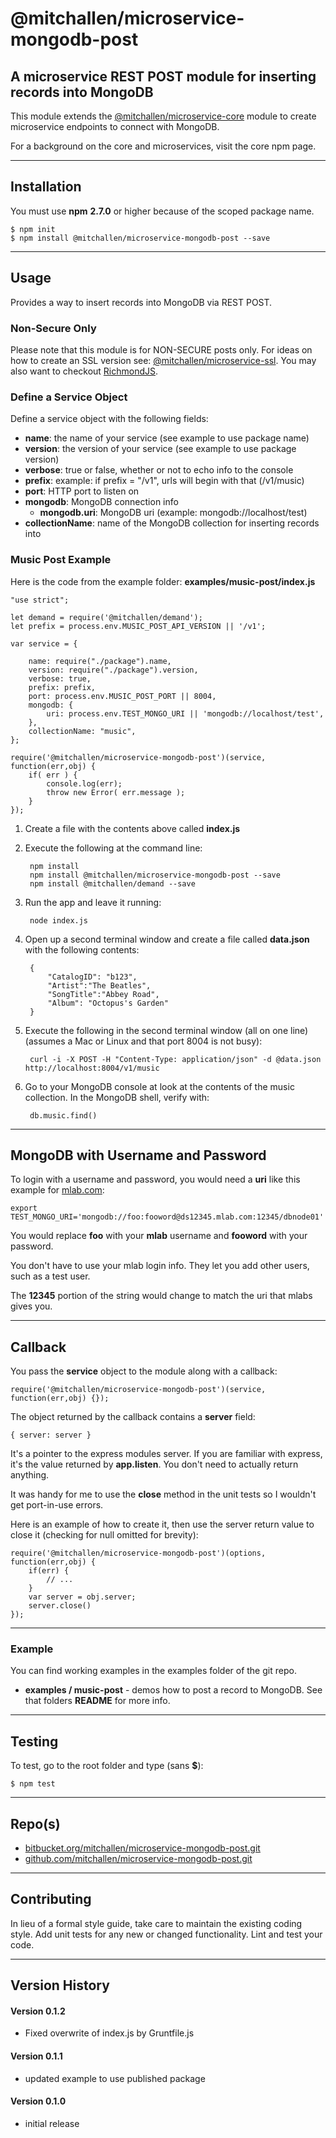 @mitchallen/microservice-mongodb-post
====================================

A microservice REST POST module for inserting records into MongoDB
---------------------------------------------------------------------------
This module extends the [@mitchallen/microservice-core](https://www.npmjs.com/package/@mitchallen/microservice-core) module to create microservice endpoints to connect with MongoDB.

For a background on the core and microservices, visit the core npm page.

* * *

## Installation

You must use __npm__ __2.7.0__ or higher because of the scoped package name.

    $ npm init
    $ npm install @mitchallen/microservice-mongodb-post --save
  
* * *

## Usage

Provides a way to insert records into MongoDB via REST POST.

### Non-Secure Only

Please note that this module is for NON-SECURE posts only. For ideas on how to create an SSL version see: [@mitchallen/microservice-ssl](https://www.npmjs.com/package/@mitchallen/microservice-ssl). You may also want to checkout [RichmondJS](https://www.npmjs.com/package/richmond).

### Define a Service Object

Define a service object with the following fields:

* __name__: the name of your service (see example to use package name)
* __version__: the version of your service (see example to use package version)
* __verbose__: true or false, whether or not to echo info to the console
* __prefix__: example: if prefix = "/v1", urls will begin with that (/v1/music)
* __port__: HTTP port to listen on
* __mongodb__: MongoDB connection info 
  * __mongodb.uri__: MongoDB uri (example: mongodb://localhost/test)
* __collectionName__: name of the MongoDB collection for inserting records into

### Music Post Example

Here is the code from the example folder: __examples/music-post/index.js__

    "use strict";
    
    let demand = require('@mitchallen/demand');
    let prefix = process.env.MUSIC_POST_API_VERSION || '/v1';
    
    var service = {
    
        name: require("./package").name,
        version: require("./package").version,
        verbose: true,
        prefix: prefix,
        port: process.env.MUSIC_POST_PORT || 8004,
        mongodb: {
            uri: process.env.TEST_MONGO_URI || 'mongodb://localhost/test',
        },
        collectionName: "music",
    };
    
    require('@mitchallen/microservice-mongodb-post')(service, function(err,obj) {
        if( err ) {
            console.log(err);
            throw new Error( err.message );
        }
    });

1. Create a file with the contents above called __index.js__
2. Execute the following at the command line:

        npm install
        npm install @mitchallen/microservice-mongodb-post --save
        npm install @mitchallen/demand --save
3. Run the app and leave it running:

        node index.js
        
4. Open up a second terminal window and create a file called __data.json__ with the following contents:

        { 
            "CatalogID": "b123",
            "Artist":"The Beatles",
            "SongTitle":"Abbey Road",
            "Album": "Octopus's Garden"
        }        

5. Execute the following in the second terminal window (all on one line) (assumes a Mac or Linux and that port 8004 is not busy):

        curl -i -X POST -H "Content-Type: application/json" -d @data.json http://localhost:8004/v1/music
        
6. Go to your MongoDB console at look at the contents of the music collection. In the MongoDB shell, verify with: 

        db.music.find()

* * *

## MongoDB with Username and Password

To login with a username and password, you would need a __uri__ like this example for [mlab.com](http://mlab.com):

    export TEST_MONGO_URI='mongodb://foo:fooword@ds12345.mlab.com:12345/dbnode01'  
    
You would replace __foo__ with your __mlab__ username and __fooword__ with your password. 

You don't have to use your mlab login info. They let you add other users, such as a test user.

The __12345__ portion of the string would change to match the uri that mlabs gives you. 
 
* * *

## Callback

You pass the __service__ object to the module along with a callback:

    require('@mitchallen/microservice-mongodb-post')(service, function(err,obj) {});

The object returned by the callback contains a __server__ field:

    { server: server }

It's a pointer to the express modules server. If you are familiar with express, it's the value returned by __app.listen__. You don't need to actually return anything. 

It was handy for me to use the __close__ method in the unit tests so I wouldn't get port-in-use errors.

Here is an example of how to create it, then use the server return value to close it (checking for null omitted for brevity):

    require('@mitchallen/microservice-mongodb-post')(options, function(err,obj) {
        if(err) {
        	// ...
        }
        var server = obj.server;
        server.close()
    }); 
 
* * *
   
### Example

You can find working examples in the examples folder of the git repo.

* __examples / music-post__ - demos how to post a record to MongoDB. See that folders __README__ for more info.
  
* * *

## Testing

To test, go to the root folder and type (sans __$__):

    $ npm test
   
* * *
 
## Repo(s)

* [bitbucket.org/mitchallen/microservice-mongodb-post.git](https://bitbucket.org/mitchallen/microservice-mongodb-post.git)
* [github.com/mitchallen/microservice-mongodb-post.git](https://github.com/mitchallen/microservice-mongodb-post.git)

* * *

## Contributing

In lieu of a formal style guide, take care to maintain the existing coding style.
Add unit tests for any new or changed functionality. Lint and test your code.

* * *

## Version History

#### Version 0.1.2

* Fixed overwrite of index.js by Gruntfile.js

#### Version 0.1.1 

* updated example to use published package

#### Version 0.1.0 

* initial release

